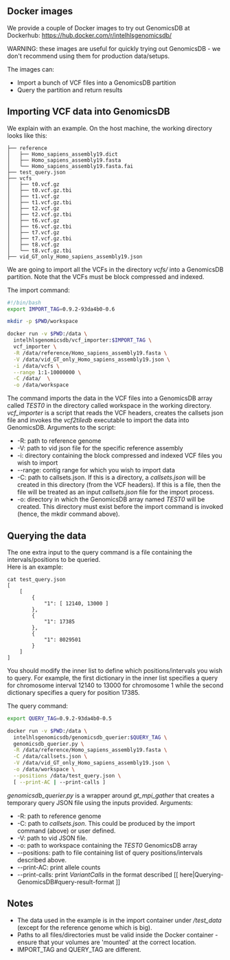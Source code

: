 ## Docker images

We provide a couple of Docker images to try out GenomicsDB at Dockerhub: 
https://hub.docker.com/r/intelhlsgenomicsdb/

WARNING: these images are useful for quickly trying out GenomicsDB - we don't recommend using them 
for production data/setups.

The images can:
* Import a bunch of VCF files into a GenomicsDB partition
* Query the partition and return results

## Importing VCF data into GenomicsDB
We explain with an example. On the host machine, the working directory looks like this:
```
├── reference
│   ├── Homo_sapiens_assembly19.dict
│   ├── Homo_sapiens_assembly19.fasta
│   └── Homo_sapiens_assembly19.fasta.fai
├── test_query.json
├── vcfs
│   ├── t0.vcf.gz
│   ├── t0.vcf.gz.tbi
│   ├── t1.vcf.gz
│   ├── t1.vcf.gz.tbi
│   ├── t2.vcf.gz
│   ├── t2.vcf.gz.tbi
│   ├── t6.vcf.gz
│   ├── t6.vcf.gz.tbi
│   ├── t7.vcf.gz
│   ├── t7.vcf.gz.tbi
│   ├── t8.vcf.gz
│   └── t8.vcf.gz.tbi
├── vid_GT_only_Homo_sapiens_assembly19.json
```

We are going to import all the VCFs in the directory _vcfs/_ into a GenomicsDB partition. Note that 
the VCFs must be block compressed and indexed.

The import command:

```bash
#!/bin/bash
export IMPORT_TAG=0.9.2-93da4b0-0.6

mkdir -p $PWD/workspace

docker run -v $PWD:/data \
  intelhlsgenomicsdb/vcf_importer:$IMPORT_TAG \
  vcf_importer \
  -R /data/reference/Homo_sapiens_assembly19.fasta \
  -V /data/vid_GT_only_Homo_sapiens_assembly19.json \
  -i /data/vcfs \
  --range 1:1-10000000 \
  -C /data/  \
  -o /data/workspace
```

The command imports the data in the VCF files into a GenomicsDB array called _TEST0_ in the directory 
called workspace in the working directory. _vcf_importer_ is a script that reads the VCF headers, 
creates the callsets json file and invokes the _vcf2tiledb_ executable to import the data into 
GenomicsDB. Arguments to the script:
* -R: path to reference genome
* -V: path to vid json file for the specific reference assembly
* -i: directory containing the block compressed and indexed VCF files you wish to import
* --range: contig range for which you wish to import data
* -C: path to callsets.json. If this is a directory, a _callsets.json_ will be created in this 
directory (from the VCF headers).  If this is a file, then the file will be treated as an input 
_callsets.json_ file for the import process.
* -o: directory in which the GenomicsDB array named _TEST0_ will be created. This directory must exist 
before the import command is invoked (hence, the mkdir command above).

## Querying the data
The one extra input to the query command is a file containing the intervals/positions to be queried.  
Here is an example:
```
cat test_query.json
[
    [
        {
            "1": [ 12140, 13000 ]
        },
        {
            "1": 17385
        },
        {
            "1": 8029501
        }
    ]
]
```

You should modify the inner list to define which positions/intervals you wish to query. For example, 
the first dictionary in the inner list specifies a query for chromosome interval 12140 to 13000 for 
chromosome 1 while the second dictionary specifies a query for position 17385.

The query command:

```bash
export QUERY_TAG=0.9.2-93da4b0-0.5

docker run -v $PWD:/data \
  intelhlsgenomicsdb/genomicsdb_querier:$QUERY_TAG \
  genomicsdb_querier.py \
  -R /data/reference/Homo_sapiens_assembly19.fasta \
  -C /data/callsets.json \
  -V /data/vid_GT_only_Homo_sapiens_assembly19.json \
  -o /data/workspace \
  --positions /data/test_query.json \
  [ --print-AC | --print-calls ]
```

_genomicsdb_querier.py_ is a wrapper around _gt_mpi_gather_ that creates a temporary query JSON file 
using the inputs provided. Arguments:
* -R: path to reference genome
* -C: path to _callsets.json_. This could be produced by the import command (above) or user defined.
* -V: path to vid JSON file.
* -o: path to workspace containing the _TEST0_ GenomicsDB array
* --positions: path to file containing list of query positions/intervals described above.
* --print-AC: print allele counts
* --print-calls: print _VariantCalls_ in the format described [[ here|Querying-GenomicsDB#query-result-format ]]

## Notes
* The data used in the example is in the import container under _/test_data_ (except for the reference genome which is big).
* Paths to all files/directories must be valid inside the Docker container - ensure that your 
volumes are 'mounted' at the correct location.
* IMPORT_TAG and QUERY_TAG are different.